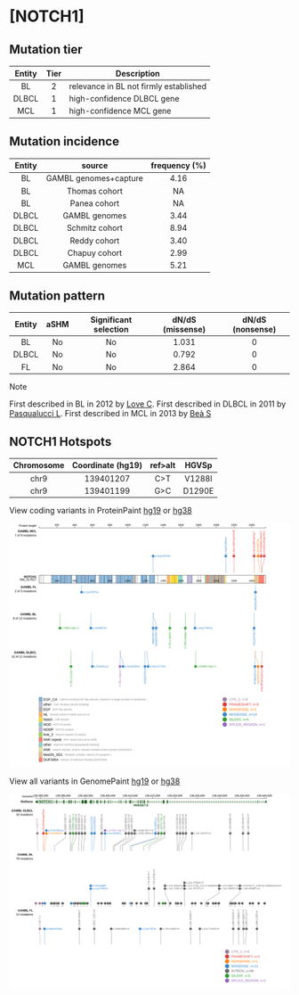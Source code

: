 # [NOTCH1]

## Mutation tier

|Entity|Tier|Description                           |
|:------:|:----:|--------------------------------------|
|BL    |2   |relevance in BL not firmly established|
|DLBCL |1   |high-confidence DLBCL gene            |
|MCL   |1   |high-confidence MCL gene              |
## Mutation incidence

|Entity|source               |frequency (%)|
|:------:|:---------------------:|:-------------:|
|BL    |GAMBL genomes+capture|4.16         |
|BL    |Thomas cohort        |  NA         |
|BL    |Panea cohort         |  NA         |
|DLBCL |GAMBL genomes        |3.44         |
|DLBCL |Schmitz cohort       |8.94         |
|DLBCL |Reddy cohort         |3.40         |
|DLBCL |Chapuy cohort        |2.99         |
|MCL   |GAMBL genomes        |5.21         |

## Mutation pattern

|Entity|aSHM|Significant selection|dN/dS (missense)|dN/dS (nonsense)|
|:------:|:----:|:---------------------:|:----------------:|:----------------:|
|BL    |No  |No                   |1.031           |0               |
|DLBCL |No  |No                   |0.792           |0               |
|FL    |No  |No                   |2.864           |0               |


> [!NOTE]
> First described in BL in 2012 by [Love C](https://pubmed.ncbi.nlm.nih.gov/23143597). First described in DLBCL in 2011 by [Pasqualucci L](https://pubmed.ncbi.nlm.nih.gov/21804550). First described in MCL in 2013 by [Beà S](https://pubmed.ncbi.nlm.nih.gov/24145436)

 ## NOTCH1 Hotspots

| Chromosome |Coordinate (hg19) | ref>alt | HGVSp | 
 | :---:| :---: | :--: | :---: |
| chr9 | 139401207 | C>T | V1288I |
| chr9 | 139401199 | G>C | D1290E |

View coding variants in ProteinPaint [hg19](https://www.bcgsc.ca/downloads/morinlab/GAMBL/test/genes/NOTCH1_protein.html)  or [hg38](https://www.bcgsc.ca/downloads/morinlab/GAMBL/test/genes/NOTCH1_protein_hg38.html)

![image](images/proteinpaint/NOTCH1_NM_017617.svg)

View all variants in GenomePaint [hg19](https://www.bcgsc.ca/downloads/morinlab/GAMBL/test/genes/NOTCH1.html)  or [hg38](https://www.bcgsc.ca/downloads/morinlab/GAMBL/test/genes/NOTCH1_hg38.html)

![image](images/proteinpaint/NOTCH1.svg)
